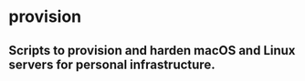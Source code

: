 # provision

Scripts to provision and harden macOS and Linux servers for personal infrastructure.
- 
